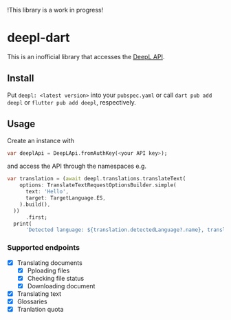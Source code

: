 !This library is a work in progress!

# deepl-dart

This is an inofficial library that accesses the [DeepL API](https://developers.deepl.com/docs).

## Install

Put `deepl: <latest version>` into your `pubspec.yaml` or call `dart pub add deepl` or `flutter pub add deepl`, respectively.

## Usage

Create an instance with

```dart
var deeplApi = DeepLApi.fromAuthKey(<your API key>);
```

and access the API through the namespaces e.g.

```dart
var translation = (await deepl.translations.translateText(
    options: TranslateTextRequestOptionsBuilder.simple(
      text: 'Hello',
      target: TargetLanguage.ES,
    ).build(),
  ))
      .first;
  print(
      'Detected language: ${translation.detectedLanguage?.name}, translation: ${translation.text}');
```

### Supported endpoints

- [x] Translating documents
  - [x] Pploading files
  - [x] Checking file status
  - [x] Downloading document
- [x] Translating text
- [x] Glossaries
- [x] Tranlation quota
